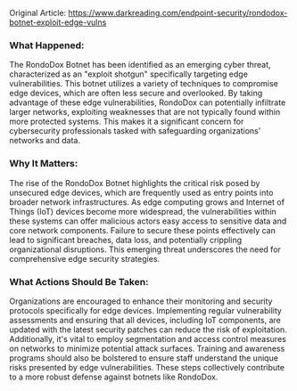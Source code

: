 Original Article: https://www.darkreading.com/endpoint-security/rondodox-botnet-exploit-edge-vulns

### What Happened:

The RondoDox Botnet has been identified as an emerging cyber threat, characterized as an "exploit shotgun" specifically targeting edge vulnerabilities. This botnet utilizes a variety of techniques to compromise edge devices, which are often less secure and overlooked. By taking advantage of these edge vulnerabilities, RondoDox can potentially infiltrate larger networks, exploiting weaknesses that are not typically found within more protected systems. This makes it a significant concern for cybersecurity professionals tasked with safeguarding organizations' networks and data.

### Why It Matters:

The rise of the RondoDox Botnet highlights the critical risk posed by unsecured edge devices, which are frequently used as entry points into broader network infrastructures. As edge computing grows and Internet of Things (IoT) devices become more widespread, the vulnerabilities within these systems can offer malicious actors easy access to sensitive data and core network components. Failure to secure these points effectively can lead to significant breaches, data loss, and potentially crippling organizational disruptions. This emerging threat underscores the need for comprehensive edge security strategies.

### What Actions Should Be Taken:

Organizations are encouraged to enhance their monitoring and security protocols specifically for edge devices. Implementing regular vulnerability assessments and ensuring that all devices, including IoT components, are updated with the latest security patches can reduce the risk of exploitation. Additionally, it's vital to employ segmentation and access control measures on networks to minimize potential attack surfaces. Training and awareness programs should also be bolstered to ensure staff understand the unique risks presented by edge vulnerabilities. These steps collectively contribute to a more robust defense against botnets like RondoDox.